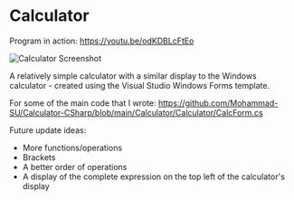 # Calculator

Program in action: https://youtu.be/odKDBLcFtEo

![Calculator Screenshot](https://previews.dropbox.com/p/thumb/AB2fErJlXeZzhuCAVNSFuf3iZOXpkfHol40ggMOqxd3gqxwXZQNVYSC57IpgErxQSq8EMFQeTTt6agZkdqsotJwru1PI30KwUNNM9jl-3bj3-FE-GwX7o5EtX_wh3M-weDK7S1-YdmYL_o-KQ9LQneBmIeSsOVT5j8bp4ZWVyZ_EepNsK-tLViStX_fCNUNUYJSXCIhaGmiwMZMaWr6vRnJb7rV5xtKeRB5oQrw2-nNI1ZVxK7ngFKiklWz6N_qE46DVeeql4pGUzB6-t62YwulL6nTLU9f8hDHww0sP4qmGzmh4PXyzDJ-oR3SXjmlJJ-rtJqeVE0_rVcBzeNg9aTgE48PetXr_3MfFmpvuDx44V3Mr8U8CP0EL_RdFVIQb6A8/p.png)

A relatively simple calculator with a similar display to the Windows calculator - created using the Visual Studio Windows Forms template.

For some of the main code that I wrote:
https://github.com/Mohammad-SU/Calculator-CSharp/blob/main/Calculator/Calculator/CalcForm.cs

Future update ideas:
- More functions/operations
- Brackets
- A better order of operations
- A display of the complete expression on the top left of the calculator's display
